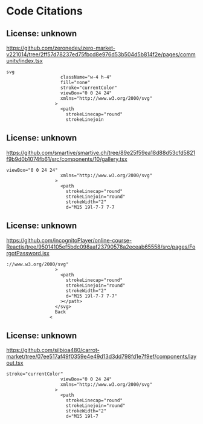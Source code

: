 # Code Citations

## License: unknown
https://github.com/zeronedev/zero-market-v221014/tree/2ff57d78237ed75fbcd8e976d53b504d5b814f2e/pages/community/index.tsx

```
svg
                    className="w-4 h-4"
                    fill="none"
                    stroke="currentColor"
                    viewBox="0 0 24 24"
                    xmlns="http://www.w3.org/2000/svg"
                  >
                    <path
                      strokeLinecap="round"
                      strokeLinejoin
```


## License: unknown
https://github.com/smartive/smartive.ch/tree/89e25f59ea18d88d53cfd5821f9b9d0b1074fb61/src/components/10/gallery.tsx

```
viewBox="0 0 24 24"
                    xmlns="http://www.w3.org/2000/svg"
                  >
                    <path
                      strokeLinecap="round"
                      strokeLinejoin="round"
                      strokeWidth="2"
                      d="M15 19l-7-7 7-7
```


## License: unknown
https://github.com/incognitoPlayer/online-course-Reactjs/tree/95014105ef5bdc098aaf23790578a2eceab65558/src/pages/ForgotPassword.jsx

```
://www.w3.org/2000/svg"
                  >
                    <path
                      strokeLinecap="round"
                      strokeLinejoin="round"
                      strokeWidth="2"
                      d="M15 19l-7-7 7-7"
                    ></path>
                  </svg>
                  Back
                <
```


## License: unknown
https://github.com/silbioa480/carrot-market/tree/07ee517af49f0359e4e49d13d3dd798fd1e7f9ef/components/layout.tsx

```
stroke="currentColor"
                    viewBox="0 0 24 24"
                    xmlns="http://www.w3.org/2000/svg"
                  >
                    <path
                      strokeLinecap="round"
                      strokeLinejoin="round"
                      strokeWidth="2"
                      d="M15 19l-7
```

